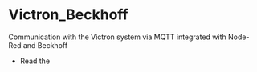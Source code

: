# Victron_Beckhoff
Communication with the Victron system via MQTT integrated with Node-Red and Beckhoff

- Read the 
